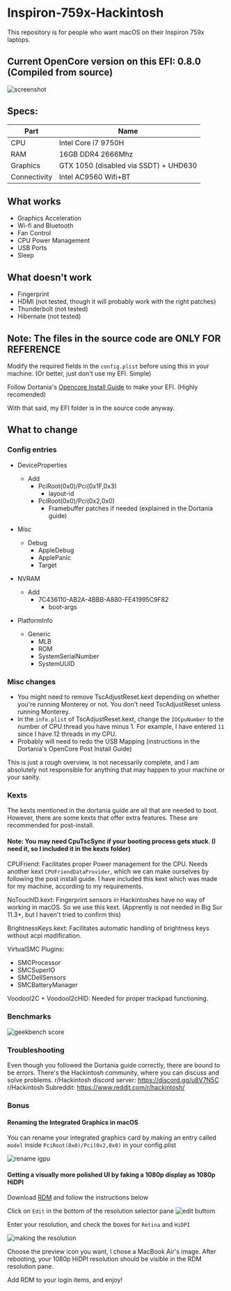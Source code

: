 # Inspiron-759x-Hackintosh
This repository is for people who want macOS on their Inspiron 759x laptops.

## Current OpenCore version on this EFI: 0.8.0 (Compiled from source)

![screenshot](./images/screenshot.png)


## Specs:
| Part         | Name                                  |
|--------------|---------------------------------------|
| CPU          | Intel Core i7 9750H                   |
| RAM          | 16GB DDR4 2666Mhz                     |
| Graphics     | GTX 1050 (disabled via SSDT) + UHD630 |
| Connectivity | Intel AC9560 Wifi+BT                  |

## What works
- Graphics Acceleration
- Wi-fi and Bluetooth
- Fan Control
- CPU Power Management
- USB Ports
- Sleep

## What doesn't work
- Fingerprint
- HDMI (not tested, though it will probably work with the right patches)
- Thunderbolt (not tested)
- Hibernate (not tested)

## Note: The files in the source code are ONLY FOR REFERENCE
Modify the required fields in the `config.plist` before using this in your machine. (Or better, just don't use my EFI. Simple)

Follow Dortania's [Opencore Install Guide](https://dortania.github.io/OpenCore-Install-Guide/) to make your EFI. (Highly recomended)

With that said, my EFI folder is in the source code anyway.

## What to change

### Config entries

- DeviceProperties
    - Add
        - PciRoot(0x0)/Pci(0x1F,0x3)
            - layout-id
        - PciRoot(0x0)/Pci(0x2,0x0)
            - Framebuffer patches if needed (explained in the Dortania guide)

- Misc
    - Debug
        - AppleDebug
        - ApplePanic
        - Target

- NVRAM
    - Add
        - 7C436110-AB2A-4BBB-A880-FE41995C9F82
            - boot-args

- PlatformInfo
    - Generic
        - MLB
        - ROM
        - SystemSerialNumber
        - SystemUUID

### Misc changes
- You might need to remove TscAdjustReset.kext depending on whether you're running Monterey or not. You don't need TscAdjustReset unless running Monterey.
- In the `info.plist` of TscAdjustReset.kext, change the `IOCpuNumber` to the number of CPU thread you have minus 1. For example, I have entered `11` since I have 12 threads in my CPU.
- Probably will need to redo the USB Mapping (instructions in the Dortania's OpenCore Post Install Guide)

This is just a rough overview, is not necessarily complete, and I am absolutely not responsible for anything that may happen to your machine or your sanity.

### Kexts

The kexts mentioned in the dortania guide are all that are needed to boot. However, there are some kexts that offer extra features. These are recommended for post-install.

#### Note: You may need CpuTscSync if your booting process gets stuck. (I need it, so I included it in the kexts folder)

CPUFriend: Facilitates proper Power management for the CPU. Needs another kext `CPUFriendDataProvider`, which we can make ourselves by following the post install guide. I have included this kext which was made for my machine, according to my requirements.

NoTouchID.kext: Fingerprint sensors in Hackintoshes have no way of working in macOS. So we use this kext. (Apprently is not needed in Big Sur 11.3+, but I haven't tried to confirm this)

BrightnessKeys.kext: Facilitates automatic handling of brightness keys without acpi modification.

VirtualSMC Plugins:
 - SMCProcessor
 - SMCSuperIO
 - SMCDellSensors
 - SMCBatteryManager

VoodooI2C + VoodooI2cHID: Needed for proper trackpad functioning. 


### Benchmarks
![geekbench score](./images/geekbench.png)


### Troubleshooting

Even though you followed the Dortania guide correctly, there are bound to be errors. There's the Hackintosh community, where you can discuss and solve problems.
r/Hackintosh discord server: https://discord.gg/u8V7N5C
r/Hackintosh Subreddit: https://www.reddit.com/r/hackintosh/

### Bonus

#### Renaming the Integrated Graphics in macOS
You can rename your integrated graphics card by making an entry called `model` inside `PciRoot(0x0)/Pci(0x2,0x0)` in your config.plist

![rename igpu](./images/rename_igpu.png)

#### Getting a visually more polished UI by faking a 1080p display as 1080p HiDPI

Download [RDM](https://github.com/usr-sse2/RDM) and follow the instructions below

Click on `Edit` in the bottom of the resolution selector pane
![edit buttom](./images/rdm.png)

Enter your resolution, and check the boxes for `Retina` and `HiDPI`

![making the resolution](./images/making%20the%20hidpi%20resolution%20setting.png)

Choose the preview icon you want, I chose a MacBook Air's image. After rebooting, your 1080p HiDPI resolution should be visible in the RDM resolution pane.

Add RDM to your login items, and enjoy!
